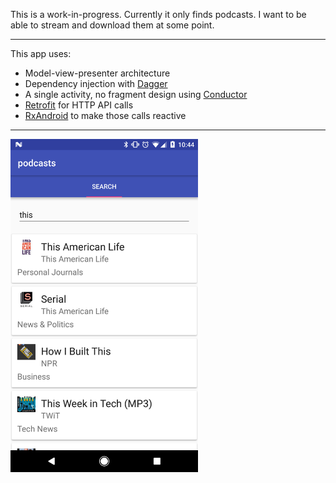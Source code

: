 This is a work-in-progress. Currently it only finds podcasts. I want to be able to stream and download them at some point.

---
This app uses:
* Model-view-presenter architecture
* Dependency injection with [Dagger](https://google.github.io/dagger/)
* A single activity, no fragment design using [Conductor](https://github.com/bluelinelabs/Conductor)
* [Retrofit](https://square.github.io/retrofit/) for HTTP API calls
* [RxAndroid](https://github.com/ReactiveX/RxAndroid) to make those calls reactive

---
<img src="/screenshots/search.png" width="300">


